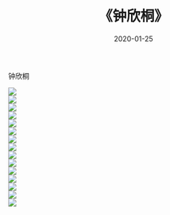 ﻿---
layout: post
title:  《钟欣桐》
date:   2020-01-25
img: http://pic.660000.xyz/1:/壁纸/明星魅力/华人明星/钟欣桐/000.jpg
categories: [美女, 清纯, 唯美]
---

钟欣桐

 ![](http://pic.660000.xyz/1:/壁纸/明星魅力/华人明星/钟欣桐/001.jpg) <br>![](http://pic.660000.xyz/1:/壁纸/明星魅力/华人明星/钟欣桐/002.jpg) <br>![](http://pic.660000.xyz/1:/壁纸/明星魅力/华人明星/钟欣桐/003.jpg) <br>![](http://pic.660000.xyz/1:/壁纸/明星魅力/华人明星/钟欣桐/004.jpg) <br>![](http://pic.660000.xyz/1:/壁纸/明星魅力/华人明星/钟欣桐/005.jpg) <br>![](http://pic.660000.xyz/1:/壁纸/明星魅力/华人明星/钟欣桐/006.jpg) <br>![](http://pic.660000.xyz/1:/壁纸/明星魅力/华人明星/钟欣桐/007.jpg) <br>![](http://pic.660000.xyz/1:/壁纸/明星魅力/华人明星/钟欣桐/008.jpg) <br>![](http://pic.660000.xyz/1:/壁纸/明星魅力/华人明星/钟欣桐/009.jpg) <br>![](http://pic.660000.xyz/1:/壁纸/明星魅力/华人明星/钟欣桐/010.jpg) <br>![](http://pic.660000.xyz/1:/壁纸/明星魅力/华人明星/钟欣桐/011.jpg) <br>![](http://pic.660000.xyz/1:/壁纸/明星魅力/华人明星/钟欣桐/012.jpg) <br>![](http://pic.660000.xyz/1:/壁纸/明星魅力/华人明星/钟欣桐/013.jpg) <br>![](http://pic.660000.xyz/1:/壁纸/明星魅力/华人明星/钟欣桐/014.jpg) <br>![](http://pic.660000.xyz/1:/壁纸/明星魅力/华人明星/钟欣桐/015.jpg) <br>